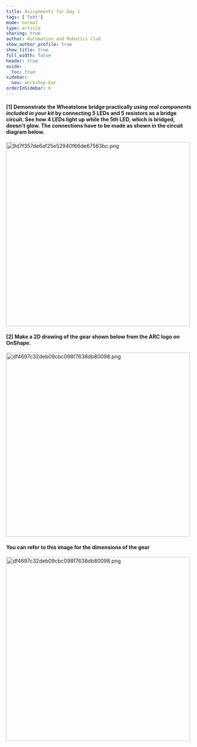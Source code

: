 ```yaml
---
title: Assignments for Day 1
tags: ['TeXt']
mode: normal
type: article
sharing: true
author: Automation and Robotics Club
show_author_profile: true
show_title: true
full_width: false
header: true
aside:
  toc: true
sidebar:
  nav: workshop-bar
orderInSidebar: 6
---
```


#### [1] Demonstrate the Wheatstone bridge practically _using real components included in your kit_ by connecting 5 LEDs and 5 resistors as a bridge circuit. See how 4 LEDs light up while the 5th LED, which is bridged, doesn't glow. The connections have to be made as shown in the circuit diagram below.

<Image src="/static/assets/images/resources/Day1_Assignment/1.png" alt="9d7f357de6af25e52940f66de67563bc.png" width="500" height="500" class="jop-noMdConv" />
	
    
#### [2]  Make a 2D drawing of the gear shown below from the ARC logo on OnShape.
    
<Image src="/static/assets/images/resources/Day1_Assignment/2.png" alt="df4697c32deb09cbc098f7638db80098.png" width="500" height="500" class="jop-noMdConv" />

#### You can refer to this image for the dimensions of the gear

<Image src="/static/assets/images/resources/Day1_Assignment/3.png" alt="df4697c32deb09cbc098f7638db80098.png" width="500" height="500" class="jop-noMdConv" />
